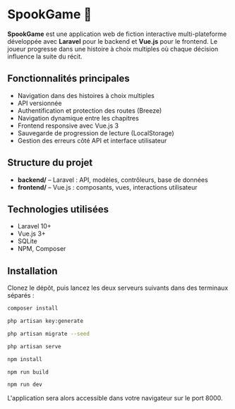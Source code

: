 # SpookGame 🎃

**SpookGame** est une application web de fiction interactive multi-plateforme développée avec **Laravel** pour le backend et **Vue.js** pour le frontend. Le joueur progresse dans une histoire à choix multiples où chaque décision influence la suite du récit.

## Fonctionnalités principales

-   Navigation dans des histoires à choix multiples
-   API versionnée
-   Authentification et protection des routes (Breeze)
-   Navigation dynamique entre les chapitres
-   Frontend responsive avec Vue.js 3
-   Sauvegarde de progression de lecture (LocalStorage)
-   Gestion des erreurs côté API et interface utilisateur

## Structure du projet

-   **backend/** – Laravel : API, modèles, contrôleurs, base de données
-   **frontend/** – Vue.js : composants, vues, interactions utilisateur

## Technologies utilisées

-   Laravel 10+
-   Vue.js 3+
-   SQLite
-   NPM, Composer

## Installation

Clonez le dépôt, puis lancez les deux serveurs suivants dans des terminaux séparés :

```bash
composer install

php artisan key:generate

php artisan migrate --seed

php artisan serve
```

```bash
npm install

npm run build

npm run dev
```

L'application sera alors accessible dans votre navigateur sur le port 8000.
